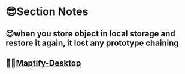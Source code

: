 # 😎Section Notes

## 😍when you store object in local storage and restore it again, it lost any prototype chaining

## 🐳🐳[Maptify-Desktop](https://maptify.netlify.app/)

